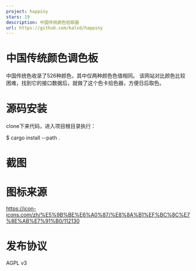 ```yaml
---
project: happiny
stars: 19
description: 中国传统颜色拾取器
url: https://github.com/kalxd/happiny
---
```


中国传统颜色调色板
=========

中国传统色收录了526种颜色，其中仅两种颜色色值相同。 该网站对比颜色比较困难，找到它的接口数据后，就做了这个色卡拾色器，方便日后取色。

源码安装
====

clone下来代码，进入项目根目录执行：

$ cargo install --path .

截图
==

图标来源
====

https://icon-icons.com/zh/%E5%9B%BE%E6%A0%87/%E8%8A%B1%EF%BC%8C%E7%8E%AB%E7%91%B0/112130

发布协议
====

AGPL v3
